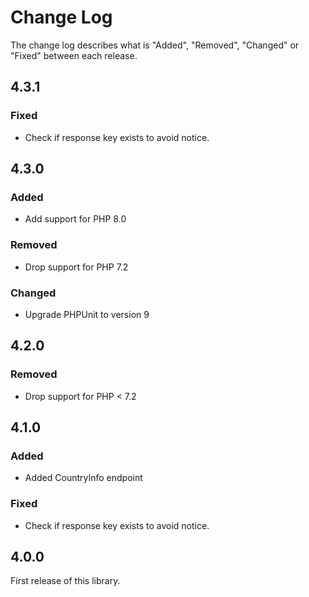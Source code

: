 # Change Log

The change log describes what is "Added", "Removed", "Changed" or "Fixed" between each release.

## 4.3.1

### Fixed

- Check if response key exists to avoid notice.

## 4.3.0

### Added

- Add support for PHP 8.0

### Removed

- Drop support for PHP 7.2

### Changed

- Upgrade PHPUnit to version 9

## 4.2.0

### Removed

- Drop support for PHP < 7.2

## 4.1.0

### Added

- Added CountryInfo endpoint

### Fixed

- Check if response key exists to avoid notice.

## 4.0.0

First release of this library.
